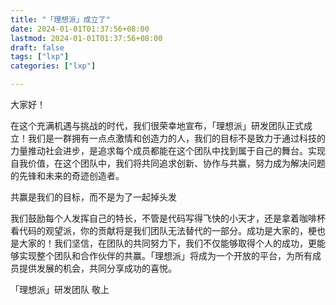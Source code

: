 ```yaml
---
title: "「理想派」成立了"
date: 2024-01-01T01:37:56+08:00
lastmod: 2024-01-01T01:37:56+08:00
draft: false
tags: ["lxp"]
categories: ["lxp"]

---
```


大家好！

在这个充满机遇与挑战的时代，我们很荣幸地宣布，「理想派」研发团队正式成立！我们是一群拥有一点点激情和创造力的人，我们的目标不是致力于通过科技的力量推动社会进步，是追求每个成员都能在这个团队中找到属于自己的舞台。实现自我价值，在这个团队中，我们将共同追求创新、协作与共赢，努力成为解决问题的先锋和未来的奇迹创造者。

共赢是我们的目标，而不是为了一起掉头发

我们鼓励每个人发挥自己的特长，不管是代码写得飞快的小天才，还是拿着咖啡杯看代码的观望派，你的贡献将是我们团队无法替代的一部分。成功是大家的，梗也是大家的！我们坚信，在团队的共同努力下，我们不仅能够取得个人的成功，更能够实现整个团队和合作伙伴的共赢。「理想派」将成为一个开放的平台，为所有成员提供发展的机会，共同分享成功的喜悦。

「理想派」研发团队 敬上
